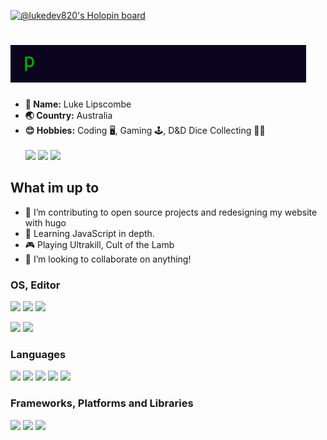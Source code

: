 [![@lukedev820's Holopin board](https://holopin.io/api/user/board?user=lukedev820)](https://holopin.io/@lukedev820)


<h1>
<img src="./assets/hello-world.gif" height="60"></img>
</h1>

<ul>
  <li><b>👦 Name:</b> Luke Lipscombe</li> 
  <li><b>🌏 Country:</b> Australia</li>
  <li><b>😊 Hobbies:</b> Coding 🖥️, Gaming 🕹️, D&D Dice Collecting 🐉🎲</li>
  <br>
  <a href="mailto:raidernight920@gmail.com"><img src="https://img.shields.io/badge/Gmail-D14836?style=for-the-badge&logo=gmail&logoColor=white"></img></a>
  <a href="https://lukedev820.github.io/Personal-Website/"><img src="https://img.shields.io/badge/website-000000?style=for-the-badge&logo=About.me&logoColor=white"></img></a>
  <a href="https://discordapp.com/users/333409270475522059"><img src="https://img.shields.io/badge/Discord-%237289DA.svg?style=for-the-badge&logo=discord&logoColor=white"></img></a>
  <br>
</ul>

<h2>What im up to</h2>
<ul>
  <li>🔭 I’m contributing to open source projects and redesigning my website with hugo</li>
  <li>🌱 Learning JavaScript in depth.</li>
  <li>🎮 Playing Ultrakill, Cult of the Lamb</li>
  <li>👯 I’m looking to collaborate on anything!</li>
</ul>

<h3 align="left">OS, Editor</h3>
<p>
<a href="https://getfedora.org/"><img src="https://img.shields.io/badge/Fedora-294172?style=for-the-badge&logo=fedora&logoColor=white"></img></a>
<a href="https://linuxmint.com/"><img src="https://img.shields.io/badge/Linux%20Mint-87CF3E?style=for-the-badge&logo=Linux%20Mint&logoColor=white"></img></a>
<a href="https://www.microsoft.com/en-au/windows/"><img src="https://img.shields.io/badge/Windows-0078D6?style=for-the-badge&logo=windows&logoColor=white"></img></a>
</p>
<p>
<a href="https://code.visualstudio.com/"><img src="https://img.shields.io/badge/Visual%20Studio%20Code-0078d7.svg?style=for-the-badge&logo=visual-studio-code&logoColor=white"></img></a>
<a href="https://www.sublimetext.com/"><img src="https://img.shields.io/badge/sublime_text-%23575757.svg?style=for-the-badge&logo=sublime-text&logoColor=important"></img></a>
</p>

<h3 align="left">Languages</h3>
<p>
<a href="https://www.w3schools.com/html/default.asp"><img src="https://img.shields.io/badge/html5-%23E34F26.svg?style=for-the-badge&logo=html5&logoColor=white"></img></a>
<a href="https://www.w3schools.com/css/"><img src="https://img.shields.io/badge/css3-%231572B6.svg?style=for-the-badge&logo=css3&logoColor=white"></img></a>
<a href="https://www.javascript.com/"><img src="https://img.shields.io/badge/javascript-%23323330.svg?style=for-the-badge&logo=javascript&logoColor=%23F7DF1E"></img></a>
<a href="https://www.python.org/"><img src="https://img.shields.io/badge/python-3670A0?style=for-the-badge&logo=python&logoColor=ffdd54"></img></a>
<a href="https://www.gnu.org/software/bash/"><img src="https://img.shields.io/badge/shell_script-%23121011.svg?style=for-the-badge&logo=gnu-bash&logoColor=white"></img></a>
</p>


<h3 align="left">Frameworks, Platforms and Libraries</h3>

<a href="https://gohugo.io/"><img src="https://img.shields.io/badge/Hugo-FF4088?style=for-the-badge&logo=hugo&logoColor=white"></img></a>
<a href="https://threejs.org/"><img src="https://img.shields.io/badge/threejs-black?style=for-the-badge&logo=three.js&logoColor=white"></img></a>
<a href="https://leafletjs.com/"><img src="https://img.shields.io/badge/Leafletjs-abe637?style=for-the-badge&logo=Leaflet&logoColor=white"></img></a>

